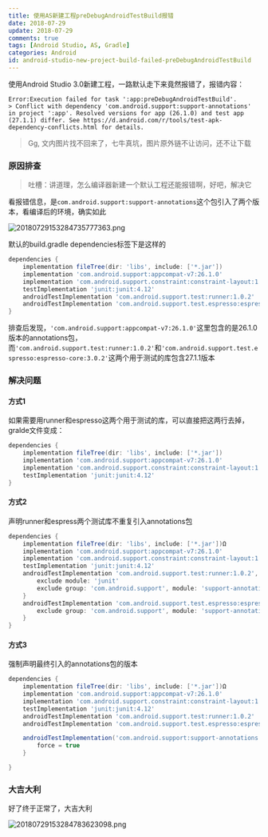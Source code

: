 ```yaml
---
title: 使用AS新建工程preDebugAndroidTestBuild报错
date: 2018-07-29
update: 2018-07-29
comments: true
tags: [Android Studio, AS, Gradle]
categories: Android
id: android-studio-new-project-build-failed-preDebugAndroidTestBuild
---
```

使用Android Studio 3.0新建工程，一路默认走下来竟然报错了，报错内容：

```
Error:Execution failed for task ':app:preDebugAndroidTestBuild'.
> Conflict with dependency 'com.android.support:support-annotations' in project ':app'. Resolved versions for app (26.1.0) and test app (27.1.1) differ. See https://d.android.com/r/tools/test-apk-dependency-conflicts.html for details.
```

<!---more--->

> Gg, 文内图片找不回来了，七牛真坑，图片原外链不让访问，还不让下载

### 原因排查

>  吐槽：讲道理，怎么编译器新建一个默认工程还能报错啊，好吧，解决它

看报错信息，是``com.android.support:support-annotations``这个包引入了两个版本，看编译后的环境，确实如此

![20180729153284735777363.png](http://7xravb.com1.z0.glb.clouddn.com/20180729153284735777363.png)

默认的build.gradle dependencies标签下是这样的

```groovy
dependencies {
    implementation fileTree(dir: 'libs', include: ['*.jar'])
    implementation 'com.android.support:appcompat-v7:26.1.0'
    implementation 'com.android.support.constraint:constraint-layout:1.1.2'
    testImplementation 'junit:junit:4.12'
    androidTestImplementation 'com.android.support.test:runner:1.0.2'
    androidTestImplementation 'com.android.support.test.espresso:espresso-core:3.0.2'
}
```

排查后发现，``'com.android.support:appcompat-v7:26.1.0'``这里包含的是26.1.0版本的annotations包，而``'com.android.support.test:runner:1.0.2'``和``'com.android.support.test.espresso:espresso-core:3.0.2'``这两个用于测试的库包含27.1.1版本

### 解决问题

#### 方式1

如果需要用runner和espresso这两个用于测试的库，可以直接把这两行去掉，gralde文件变成：

```groovy
dependencies {
    implementation fileTree(dir: 'libs', include: ['*.jar'])
    implementation 'com.android.support:appcompat-v7:26.1.0'
    implementation 'com.android.support.constraint:constraint-layout:1.1.2'
    testImplementation 'junit:junit:4.12'
}
```

#### 方式2

声明runner和espress两个测试库不重复引入annotations包

```groovy
dependencies {
    implementation fileTree(dir: 'libs', include: ['*.jar'])Ω
    implementation 'com.android.support:appcompat-v7:26.1.0'
    implementation 'com.android.support.constraint:constraint-layout:1.1.2'
    testImplementation 'junit:junit:4.12'
    androidTestImplementation 'com.android.support.test:runner:1.0.2', {
        exclude module: 'junit'
        exclude group: 'com.android.support', module: 'support-annotations'
    }
    androidTestImplementation 'com.android.support.test.espresso:espresso-core:3.0.2', {
        exclude group: 'com.android.support', module: 'support-annotations'
    }
}
```

#### 方式3

强制声明最终引入的annotations包的版本

```groovy
dependencies {
    implementation fileTree(dir: 'libs', include: ['*.jar'])Ω
    implementation 'com.android.support:appcompat-v7:26.1.0'
    implementation 'com.android.support.constraint:constraint-layout:1.1.2'
    testImplementation 'junit:junit:4.12'
    androidTestImplementation 'com.android.support.test:runner:1.0.2'
    androidTestImplementation 'com.android.support.test.espresso:espresso-core:3.0.2'

    androidTestImplementation('com.android.support:support-annotations:26.1.0') {
        force = true
    }

}
```

### 大吉大利

好了终于正常了，大吉大利

![20180729153284783623098.png](http://7xravb.com1.z0.glb.clouddn.com/20180729153284783623098.png)